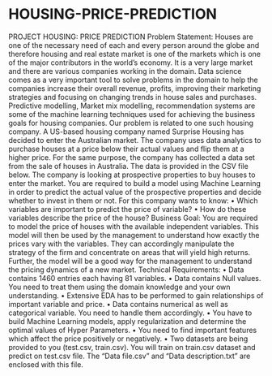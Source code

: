 # HOUSING-PRICE-PREDICTION
PROJECT HOUSING: PRICE PREDICTION Problem Statement: Houses are one of the necessary need of each and every person around the globe and therefore housing and real estate market is one of the markets which is one of the major contributors in the world’s economy. It is a very large market and there are various companies working in the domain. Data science comes as a very important tool to solve problems in the domain to help the companies increase their overall revenue, profits, improving their marketing strategies and focusing on changing trends in house sales and purchases. Predictive modelling, Market mix modelling, recommendation systems are some of the machine learning techniques used for achieving the business goals for housing companies. Our problem is related to one such housing company. A US-based housing company named Surprise Housing has decided to enter the Australian market. The company uses data analytics to purchase houses at a price below their actual values and flip them at a higher price. For the same purpose, the company has collected a data set from the sale of houses in Australia. The data is provided in the CSV file below. The company is looking at prospective properties to buy houses to enter the market. You are required to build a model using Machine Learning in order to predict the actual value of the prospective properties and decide whether to invest in them or not. For this company wants to know: • Which variables are important to predict the price of variable? • How do these variables describe the price of the house? Business Goal: You are required to model the price of houses with the available independent variables. This model will then be used by the management to understand how exactly the prices vary with the variables. They can accordingly manipulate the strategy of the firm and concentrate on areas that will yield high returns. Further, the model will be a good way for the management to understand the pricing dynamics of a new market. Technical Requirements: • Data contains 1460 entries each having 81 variables. • Data contains Null values. You need to treat them using the domain knowledge and your own understanding. • Extensive EDA has to be performed to gain relationships of important variable and price. • Data contains numerical as well as categorical variable. You need to handle them accordingly. • You have to build Machine Learning models, apply regularization and determine the optimal values of Hyper Parameters. • You need to find important features which affect the price positively or negatively. • Two datasets are being provided to you (test.csv, train.csv). You will train on train.csv dataset and predict on test.csv file. The “Data file.csv” and “Data description.txt” are enclosed with this file.
